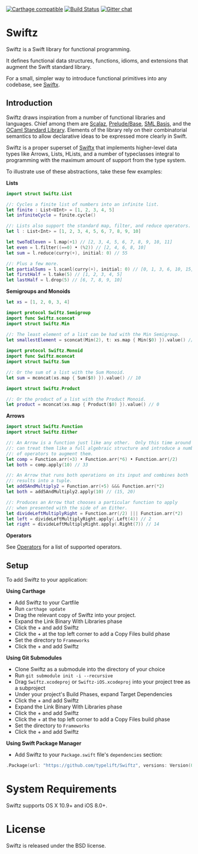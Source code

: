 [![Carthage compatible](https://img.shields.io/badge/Carthage-compatible-4BC51D.svg?style=flat)](https://github.com/Carthage/Carthage)
[![Build Status](https://travis-ci.org/typelift/Swiftz.svg?branch=master)](https://travis-ci.org/typelift/Swiftz)
[![Gitter chat](https://badges.gitter.im/DPVN/chat.png)](https://gitter.im/typelift/general?utm_source=share-link&utm_medium=link&utm_campaign=share-link)
 
Swiftz
======

Swiftz is a Swift library for functional programming.

It defines functional data structures, functions, idioms, and extensions that augment 
the Swift standard library.

For a small, simpler way to introduce functional primitives into any codebase,
see [Swiftx](https://github.com/typelift/Swiftx). 

Introduction
------------

Swiftz draws inspiration from a number of functional libraries 
and languages.  Chief among them are [Scalaz](https://github.com/scalaz/scalaz),
[Prelude/Base](https://hackage.haskell.org/package/base), [SML
Basis](http://sml-family.org/Basis/), and the [OCaml Standard
Library](http://caml.inria.fr/pub/docs/manual-ocaml/stdlib.html).  Elements of
the library rely on their combinatorial semantics to allow declarative ideas to
be expressed more clearly in Swift.

Swiftz is a proper superset of [Swiftx](https://github.com/typelift/Swiftx) that
implements higher-level data types like Arrows, Lists, HLists, and a number of
typeclasses integral to programming with the maximum amount of support from the
type system.

To illustrate use of these abstractions, take these few examples:

**Lists**

```swift
import struct Swiftz.List

//: Cycles a finite list of numbers into an infinite list.
let finite : List<UInt> = [1, 2, 3, 4, 5]
let infiniteCycle = finite.cycle()

//: Lists also support the standard map, filter, and reduce operators.
let l : List<Int> = [1, 2, 3, 4, 5, 6, 7, 8, 9, 10]

let twoToEleven = l.map(+1) // [2, 3, 4, 5, 6, 7, 8, 9, 10, 11]
let even = l.filter((==0) • (%2)) // [2, 4, 6, 8, 10]
let sum = l.reduce(curry(+), initial: 0) // 55

//: Plus a few more.
let partialSums = l.scanl(curry(+), initial: 0) // [0, 1, 3, 6, 10, 15, 21, 28, 36, 45, 55]
let firstHalf = l.take(5) // [1, 2, 3, 4, 5]
let lastHalf = l.drop(5) // [6, 7, 8, 9, 10]
```

**Semigroups and Monoids**

```swift
let xs = [1, 2, 0, 3, 4]

import protocol Swiftz.Semigroup
import func Swiftz.sconcat
import struct Swiftz.Min

//: The least element of a list can be had with the Min Semigroup.
let smallestElement = sconcat(Min(2), t: xs.map { Min($0) }).value() // 0
 
import protocol Swiftz.Monoid
import func Swiftz.mconcat
import struct Swiftz.Sum

//: Or the sum of a list with the Sum Monoid.
let sum = mconcat(xs.map { Sum($0) }).value() // 10

import struct Swiftz.Product

//: Or the product of a list with the Product Monoid.
let product = mconcat(xs.map { Product($0) }).value() // 0
```

**Arrows**

```swift
import struct Swiftz.Function
import struct Swiftz.Either

//: An Arrow is a function just like any other.  Only this time around we
//: can treat them like a full algebraic structure and introduce a number
//: of operators to augment them.
let comp = Function.arr(+3) • Function.arr(*6) • Function.arr(/2)
let both = comp.apply(10) // 33

//: An Arrow that runs both operations on its input and combines both
//: results into a tuple.
let add5AndMultiply2 = Function.arr(+5) &&& Function.arr(*2)
let both = add5AndMultiply2.apply(10) // (15, 20)

//: Produces an Arrow that chooses a particular function to apply
//: when presented with the side of an Either.
let divideLeftMultiplyRight = Function.arr(/2) ||| Function.arr(*2)
let left = divideLeftMultiplyRight.apply(.Left(4)) // 2
let right = divideLeftMultiplyRight.apply(.Right(7)) // 14
``` 

**Operators**

See [Operators](https://github.com/typelift/Operadics#operators) for a list of supported operators.

Setup
-----

To add Swiftz to your application:

**Using Carthage**

- Add Swiftz to your Cartfile
- Run `carthage update`
- Drag the relevant copy of Swiftz into your project.
- Expand the Link Binary With Libraries phase
- Click the + and add Swiftz
- Click the + at the top left corner to add a Copy Files build phase
- Set the directory to `Frameworks`
- Click the + and add Swiftz

**Using Git Submodules**

- Clone Swiftz as a submodule into the directory of your choice
- Run `git submodule init -i --recursive`
- Drag `Swiftz.xcodeproj` or `Swiftz-iOS.xcodeproj` into your project tree as a subproject
- Under your project's Build Phases, expand Target Dependencies
- Click the + and add Swiftz
- Expand the Link Binary With Libraries phase
- Click the + and add Swiftz
- Click the + at the top left corner to add a Copy Files build phase
- Set the directory to `Frameworks`
- Click the + and add Swiftz
 
**Using Swift Package Manager**

- Add Swiftz to your `Package.swift` file's `dependencies` section:

```swift
.Package(url: "https://github.com/typelift/Swiftz", versions: Version(0,6,0)..<Version(1,0,0))
```

System Requirements
===================

Swiftz supports OS X 10.9+ and iOS 8.0+.

License
=======

Swiftz is released under the BSD license.

